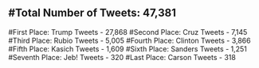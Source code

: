 #Total Number of Tweets: 47,381 
---
#First Place: Trump Tweets - 27,868
#Second Place: Cruz Tweets - 7,145
#Third Place: Rubio Tweets - 5,005
#Fourth Place: Clinton Tweets - 3,866
#Fifth Place: Kasich Tweets - 1,609
#Sixth Place: Sanders Tweets - 1,251
#Seventh Place: Jeb! Tweets - 320
#Last Place: Carson Tweets - 318
